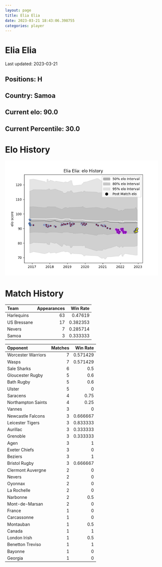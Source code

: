 ```yaml
---  
layout: page  
title: Elia Elia  
date: 2023-03-21 18:43:06.398755  
categories: player  
---
```

# Elia Elia


Last updated: 2023-03-21
## Positions: H

## Country: Samoa

## Current elo: 90.0

## Current Percentile: 30.0

# Elo History


![elo history](history_EliaElia.png)
# Match History


| Team        |   Appearances |   Win Rate |
|:------------|--------------:|-----------:|
| Harlequins  |            63 |   0.47619  |
| US Bressane |            17 |   0.382353 |
| Nevers      |             7 |   0.285714 |
| Samoa       |             3 |   0.333333 |

| Opponent           |   Matches |   Win Rate |
|:-------------------|----------:|-----------:|
| Worcester Warriors |         7 |   0.571429 |
| Wasps              |         7 |   0.571429 |
| Sale Sharks        |         6 |   0.5      |
| Gloucester Rugby   |         5 |   0.6      |
| Bath Rugby         |         5 |   0.6      |
| Ulster             |         5 |   0        |
| Saracens           |         4 |   0.75     |
| Northampton Saints |         4 |   0.25     |
| Vannes             |         3 |   0        |
| Newcastle Falcons  |         3 |   0.666667 |
| Leicester Tigers   |         3 |   0.833333 |
| Aurillac           |         3 |   0.333333 |
| Grenoble           |         3 |   0.333333 |
| Agen               |         3 |   1        |
| Exeter Chiefs      |         3 |   0        |
| Beziers            |         3 |   1        |
| Bristol Rugby      |         3 |   0.666667 |
| Clermont Auvergne  |         2 |   0        |
| Nevers             |         2 |   0        |
| Oyonnax            |         2 |   0        |
| La Rochelle        |         2 |   0        |
| Narbonne           |         2 |   0.5      |
| Mont-de-Marsan     |         2 |   0        |
| France             |         1 |   0        |
| Carcassonne        |         1 |   0        |
| Montauban          |         1 |   0.5      |
| Canada             |         1 |   1        |
| London Irish       |         1 |   0.5      |
| Benetton Treviso   |         1 |   1        |
| Bayonne            |         1 |   0        |
| Georgia            |         1 |   0        |